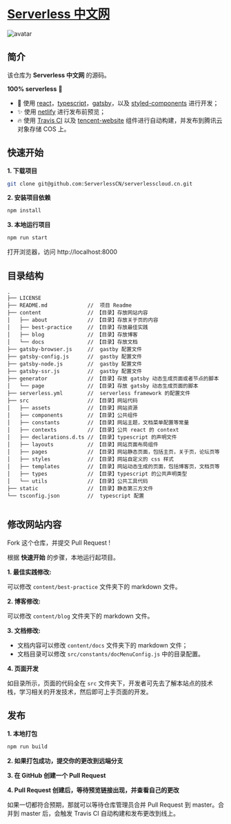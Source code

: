 # [Serverless 中文网](https://serverlesscloud.cn/)
![avatar](https://travis-ci.com/ServerlessCN/serverlesscloud.cn.svg?branch=master)

## 简介

该仓库为 **Serverless 中文网** 的源码。

**100% serverless** 🎉

- 💪 使用 [react](https://github.com/facebook/react)，[typescript](https://www.typescriptlang.org/)，[gatsby](https://github.com/gatsbyjs/gatsby)，以及 [styled-components](https://github.com/styled-components/styled-components) 进行开发；
- ✨ 使用 [netlify](https://www.netlify.com/) 进行发布前预览；
- 🔥 使用 [Travis CI](https://travis-ci.com/) 以及 [tencent-website](https://github.com/serverless-components/tencent-website) 组件进行自动构建，并发布到腾讯云对象存储 COS 上。

## 快速开始

**1. 下载项目**

```bash
git clone git@github.com:ServerlessCN/serverlesscloud.cn.git
```

**2. 安装项目依赖**

```bash
npm install
```

**3. 本地运行项目**

```bash
npm run start
```

打开浏览器，访问 http://localhost:8000

## 目录结构

```
.
├── LICENSE
├── README.md             //  项目 Readme
├── content               // 【目录】存放网站内容
│   ├── about             // 【目录】存放关于页的内容
│   ├── best-practice     // 【目录】存放最佳实践
│   ├── blog              // 【目录】存放博客
│   └── docs              // 【目录】存放文档
├── gatsby-browser.js     //  gastby 配置文件
├── gatsby-config.js      //  gastby 配置文件
├── gatsby-node.js        //  gastby 配置文件
├── gatsby-ssr.js         //  gastby 配置文件
├── generator             // 【目录】存放 gatsby 动态生成页面或者节点的脚本
│   └── page              // 【目录】存放 gatsby 动态生成页面的脚本
├── serverless.yml        //  serverless framework 的配置文件
├── src                   // 【目录】网站代码
│   ├── assets            // 【目录】网站资源
│   ├── components        // 【目录】公共组件
│   ├── constants         // 【目录】网站主题，文档菜单配置等常量
│   ├── contexts          // 【目录】公共 react 的 context
│   ├── declarations.d.ts // 【目录】typescript 的声明文件
│   ├── layouts           // 【目录】网站页面布局组件
│   ├── pages             // 【目录】网站静态页面，包括主页，关于页，论坛页等
│   ├── styles            // 【目录】网站自定义的 css 样式
│   ├── templates         // 【目录】网站动态生成的页面，包括博客页，文档页等
│   ├── types             // 【目录】typescript 的公共声明类型
│   └── utils             // 【目录】公共工具代码
├── static                // 【目录】静态第三方文件
└── tsconfig.json         //  typescript 配置


```
## 修改网站内容

Fork 这个仓库，并提交 Pull Request !


根据 **快速开始** 的步骤，本地运行起项目。


**1. 最佳实践修改:**

可以修改 ```content/best-practice``` 文件夹下的 markdown 文件。

**2. 博客修改:**

可以修改 ```content/blog``` 文件夹下的 markdown 文件。

**3. 文档修改:**

+ 文档内容可以修改 ```content/docs``` 文件夹下的 markdown 文件；
+ 文档目录可以修改 ```src/constants/docMenuConfig.js``` 中的目录配置。

**4. 页面开发**

如目录所示，页面的代码全在 ```src``` 文件夹下，开发者可先去了解本站点的技术栈，学习相关的开发技术，然后即可上手页面的开发。

## 发布

**1. 本地打包**

```bash
npm run build
```

**2. 如果打包成功，提交你的更改到远端分支**


**3. 在 GitHub 创建一个 Pull Request**

**4. Pull Request 创建后，等待预览链接出现，并查看自己的更改**

如果一切都符合预期，那就可以等待仓库管理员合并 Pull Request 到 master。合并到 master 后，会触发 Travis CI 自动构建和发布更改到线上。

